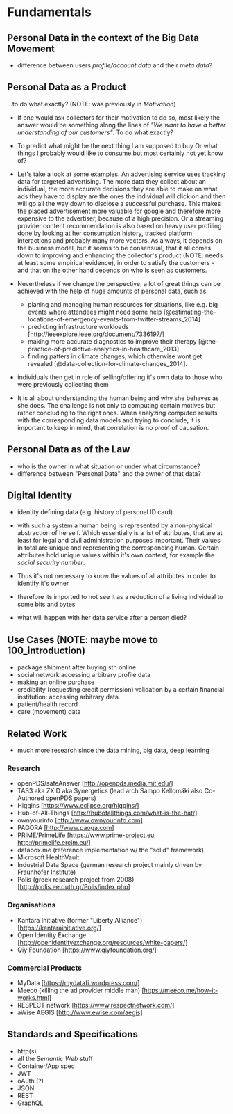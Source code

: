 Fundamentals
==========================================



## Personal Data in the context of the Big Data Movement

+   difference between users *profile/account data* and their *meta data*?



## Personal Data as a Product

...to do what exactly? (NOTE: was previously in *Motivation*)
+   If one would ask 
    collectors for their motivation to do so, most likely the answer would be something along
    the lines of *"We want to have a better understanding of our customers"*. To do what exactly?

+   To predict what might be the next thing I am supposed to buy Or what things I probably would 
    like to consume but most certainly not yet know of?
+   Let's take a look at some examples. An advertising service uses tracking data for targeted advertising. The more 
    data they collect about an individual, the more accurate decisions they are able to make on 
    what ads they have to display are the ones the individual will click on and then will go 
    all the way down to disclose a successful purchase. This makes the placed advertisement 
    more valuable for google and therefore more expensive to the advertiser, 
    because of a high precision.
    Or a streaming provider content recommendation is also based on heavy user profiling 
    done by looking at her consumption history, tracked platform interactions and probably many 
    more vectors. 
    As always, it depends on the business model, but it seems to be consensual, that it 
    all comes down to improving and enhancing the collector's product (NOTE: needs at least
    some empirical evidence), in order to satisfy the customers - and that on the other hand
    depends on who is seen as customers.
+   Nevertheless if we change the perspective, a lot of great things can be achieved with the help 
    of huge amounts of personal data, such as:
    -   planing and managing human resources for situations, like e.g. big events where attendees 
        might need some help [@estimating-the-locations-of-emergency-events-from-twitter-streams_2014]
    -   predicting infrastructure workloads [http://ieeexplore.ieee.org/document/7336197/]
    -   making more accurate diagnostics to improve their therapy [@the-practice-of-predictive-analytics-in-healthcare_2013]
    -   finding patters in climate changes, which otherwise wont get revealed [@data-collection-for-climate-changes_2014].


+   individuals then get in role of selling/offering it's own data to those who were previously 
    collecting them


+   It is all about understanding the human being and why she behaves as she does. The 
    challenge is not only to computing certain motives but rather concluding to the right ones. 
    When analyzing computed results with the corresponding data models and trying to conclude, 
    it is important to keep in mind, that correlation is no proof of causation.
    


## Personal Data as of the Law

+   who is the owner in what situation or under what circumstance?
+   difference between "Personal Data" and the owner of that data?



## Digital Identity

+   identity defining data (e.g. history of personal ID card)

+   with such a system a human being is represented by a non-physical abstraction of herself.
    Which essentially is a list of attributes, that are at least for legal and civil
    administration purposes important. Their values in total are unique and representing the 
    corresponding human. Certain attributes hold unique values within it's own context, for 
    example the *social security number*. 
+   Thus it's not necessary to know the values of all attributes in order to identify it's
    owner
+   therefore its imported to not see it as a reduction of a living individual to some bits and
    bytes
    
+   what will happen with her data service after a person died?



## Use Cases (NOTE: maybe move to 100_introduction)

+   package shipment after buying sth online 
+   social network accessing arbitrary profile data
+   making an online purchase
+   credibility (requesting credit permission) validation by a certain financial institution: 
    accessing arbitrary data
+   patient/health record
+   care (movement) data



## Related Work

+   much more research since the data mining, big data, deep learning 


### Research

+   openPDS/safeAnswer [http://openpds.media.mit.edu/]
+   TAS3 aka ZXID aka Synergetics (lead arch Sampo Kellomäki also Co-Authored openPDS papers)
+   Higgins [https://www.eclipse.org/higgins/]
+   Hub-of-All-Things [http://hubofallthings.com/what-is-the-hat/]
+   ownyourinfo [http://www.ownyourinfo.com]
+   PAGORA [http://www.paoga.com]
+   PRIME/PrimeLife [https://www.prime-project.eu, http://primelife.ercim.eu/]
+   databox.me (reference implementation w/ the "solid" framework)
+   Microsoft HealthVault
+   Industrial Data Space (german research project mainly driven by Fraunhofer Institute)
+   Polis (greek research project from 2008) [http://polis.ee.duth.gr/Polis/index.php]


### Organisations

+   Kantara Initiative (former "Liberty Alliance") [https://kantarainitiative.org/]
+   Open Identity Exchange [http://openidentityexchange.org/resources/white-papers/]
+   Qiy Foundation [https://www.qiyfoundation.org/]


### Commercial Products

+   MyData [https://mydatafi.wordpress.com/]
+   Meeco (killing the ad provider middle man) [https://meeco.me/how-it-works.html]
+   RESPECT network [https://www.respectnetwork.com/]
+   aWise AEGIS [http://www.ewise.com/aegis]



## Standards and Specifications

+   http(s)
+   all the *Semantic Web* stuff
+   Container/App spec
+   JWT
+   oAuth (?)
+   JSON
+   REST
+   GraphQL





